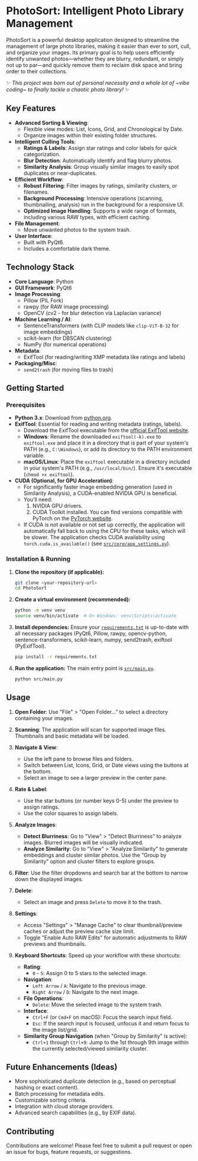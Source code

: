 # PhotoSort: Intelligent Photo Library Management

PhotoSort is a powerful desktop application designed to streamline the management of large photo libraries, making it easier than ever to sort, cull, and organize your images. Its primary goal is to help users efficiently identify unwanted photos—whether they are blurry, redundant, or simply not up to par—and quickly remove them to reclaim disk space and bring order to their collections.

✨ *This project was born out of personal necessity and a whole lot of ~vibe coding~ to finally tackle a chaotic photo library!* ✨

## Key Features

*   **Advanced Sorting & Viewing**:
    *   Flexible view modes: List, Icons, Grid, and Chronological by Date.
    *   Organize images within their existing folder structures.
*   **Intelligent Culling Tools**:
    *   **Ratings & Labels**: Assign star ratings and color labels for quick categorization.
    *   **Blur Detection**: Automatically identify and flag blurry photos.
    *   **Similarity Analysis**: Group visually similar images to easily spot duplicates or near-duplicates.
*   **Efficient Workflow**:
    *   **Robust Filtering**: Filter images by ratings, similarity clusters, or filenames.
    *   **Background Processing**: Intensive operations (scanning, thumbnailing, analysis) run in the background for a responsive UI.
    *   **Optimized Image Handling**: Supports a wide range of formats, including various RAW types, with efficient caching.
*   **File Management**:
    *   Move unwanted photos to the system trash.
*   **User Interface**:
    *   Built with PyQt6.
    *   Includes a comfortable dark theme.

## Technology Stack

*   **Core Language**: Python
*   **GUI Framework**: PyQt6
*   **Image Processing**:
    *   Pillow (PIL Fork)
    *   rawpy (for RAW image processing)
    *   OpenCV (cv2 - for blur detection via Laplacian variance)
*   **Machine Learning / AI**:
    *   SentenceTransformers (with CLIP models like `clip-ViT-B-32` for image embeddings)
    *   scikit-learn (for DBSCAN clustering)
    *   NumPy (for numerical operations)
*   **Metadata**:
    *   ExifTool (for reading/writing XMP metadata like ratings and labels)
*   **Packaging/Misc**:
    *   `send2trash` (for moving files to trash)

## Getting Started

### Prerequisites

*   **Python 3.x**: Download from [python.org](https://www.python.org/).
*   **ExifTool**: Essential for reading and writing metadata (ratings, labels).
    *   Download the ExifTool executable from the [official ExifTool website](https://exiftool.org/).
    *   **Windows**: Rename the downloaded `exiftool(-k).exe` to `exiftool.exe` and place it in a directory that is part of your system's PATH (e.g., `C:\Windows`), or add its directory to the PATH environment variable.
    *   **macOS/Linux**: Place the `exiftool` executable in a directory included in your system's PATH (e.g., `/usr/local/bin/`). Ensure it's executable (`chmod +x exiftool`).
*   **CUDA (Optional, for GPU Acceleration)**:
    *   For significantly faster image embedding generation (used in Similarity Analysis), a CUDA-enabled NVIDIA GPU is beneficial.
    *   You'll need:
        1.  NVIDIA GPU drivers.
        2.  CUDA Toolkit installed. You can find versions compatible with PyTorch on the [PyTorch website](https://pytorch.org/get-started/locally/).
    *   If CUDA is not available or not set up correctly, the application will automatically fall back to using the CPU for these tasks, which will be slower. The application checks CUDA availability using `torch.cuda.is_available()` (see [`src/core/app_settings.py`](src/core/app_settings.py:18)).

### Installation & Running

1.  **Clone the repository (if applicable):**
    ```bash
    git clone <your-repository-url>
    cd PhotoSort
    ```

2.  **Create a virtual environment (recommended):**
    ```bash
    python -m venv venv
    source venv/bin/activate  # On Windows: venv\Scripts\activate
    ```

3.  **Install dependencies:**
    Ensure your [`requirements.txt`](requirements.txt) is up-to-date with all necessary packages (PyQt6, Pillow, rawpy, opencv-python, sentence-transformers, scikit-learn, numpy, send2trash, exiftool (PyExifTool).
    ```bash
    pip install -r requirements.txt
    ```

4.  **Run the application:**
    The main entry point is [`src/main.py`](src/main.py:147).
    ```bash
    python src/main.py
    ```

## Usage

1.  **Open Folder**: Use "File" > "Open Folder..." to select a directory containing your images.
2.  **Scanning**: The application will scan for supported image files. Thumbnails and basic metadata will be loaded.
3.  **Navigate & View**:
    *   Use the left pane to browse files and folders.
    *   Switch between List, Icons, Grid, or Date views using the buttons at the bottom.
    *   Select an image to see a larger preview in the center pane.
4.  **Rate & Label**:
    *   Use the star buttons (or number keys 0-5) under the preview to assign ratings.
    *   Use the color squares to assign labels.
5.  **Analyze Images**:
    *   **Detect Blurriness**: Go to "View" > "Detect Blurriness" to analyze images. Blurred images will be visually indicated.
    *   **Analyze Similarity**: Go to "View" > "Analyze Similarity" to generate embeddings and cluster similar photos. Use the "Group by Similarity" option and cluster filters to explore groups.
6.  **Filter**: Use the filter dropdowns and search bar at the bottom to narrow down the displayed images.
7.  **Delete**:
    *   Select an image and press `Delete` to move it to the trash.
8.  **Settings**:
    *   Access "Settings" > "Manage Cache" to clear thumbnail/preview caches or adjust the preview cache size limit.
    *   Toggle "Enable Auto RAW Edits" for automatic adjustments to RAW previews and thumbnails.

8.  **Keyboard Shortcuts**: Speed up your workflow with these shortcuts:
    *   **Rating**:
        *   `0` - `5`: Assign 0 to 5 stars to the selected image.
    *   **Navigation**:
        *   `Left Arrow` / `A`: Navigate to the previous image.
        *   `Right Arrow` / `D`: Navigate to the next image.
    *   **File Operations**:
        *   `Delete`: Move the selected image to the system trash.
    *   **Interface**:
        *   `Ctrl+F` (or `Cmd+F` on macOS): Focus the search input field.
        *   `Esc`: If the search input is focused, unfocus it and return focus to the image list/grid.
    *   **Similarity Group Navigation** (when "Group by Similarity" is active):
        *   `Ctrl+1` through `Ctrl+9`: Jump to the 1st through 9th image within the currently selected/viewed similarity cluster.

## Future Enhancements (Ideas)

*   More sophisticated duplicate detection (e.g., based on perceptual hashing or exact content).
*   Batch processing for metadata edits.
*   Customizable sorting criteria.
*   Integration with cloud storage providers.
*   Advanced search capabilities (e.g., by EXIF data).

## Contributing

Contributions are welcome! Please feel free to submit a pull request or open an issue for bugs, feature requests, or suggestions.
